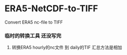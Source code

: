 # ERA5-NetCDF-to-TIFF
Convert ERA5 nc-file to TIFF

### 临时的转换工具 还没写完
1. 转换ERA5 hourly的nc文件 到 daily的TIF 汇总方法是相加
